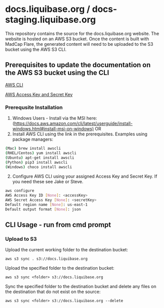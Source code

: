 # docs.liquibase.org / docs-staging.liquibase.org

This repository contains the source for the docs.liquibase.org website.  The website is hosted on an AWS S3 bucket.  Once the content is built with MadCap Flare, the generated content will need to be uploaded to the S3 bucket using the AWS S3 CLI.

## Prerequisites to update the documentation on the AWS S3 bucket using the CLI

[AWS CLI](https://docs.aws.amazon.com/cli/latest/userguide/cli-chap-welcome.html)

[AWS Access Key and Secret Key](https://console.aws.amazon.com/iam/home?region=us-east-1#/security_credentials)

### Prerequsite Installation

1. Windows Users - Install via the MSI here: (<https://docs.aws.amazon.com/cli/latest/userguide/install-windows.html#install-msi-on-windows)>
OR
1. Install AWS CLI using the link in the prerequisites.  Examples using package managers:

```bash
(Mac) brew install awscli
(RHEL/Centos) yum install awscli
(Ubuntu) apt-get install awscli
(Python) pip3 install awscli
(Windows) choco install awscli
```

2. Configure AWS CLI using your assigned Access Key and Secret Key.  If you need these see Jake or Steve.

```bash
aws configure
AWS Access Key ID [None]: <accessKey>
AWS Secret Access Key [None]: <secretKey>
Default region name [None]: us-east-1
Default output format [None]: json
```

## CLI Usage - run from cmd prompt

### Upload to S3
Upload the current working folder to the destination bucket:

`aws s3 sync . s3://docs.liquibase.org`

Upload the specified folder to the destination bucket:

`aws s3 sync <folder> s3://docs.liquibase.org`

Sync the specified folder to the destination bucket and delete any files on the destination that do not exist on the source:

`aws s3 sync <folder> s3://docs.liquibase.org --delete`
